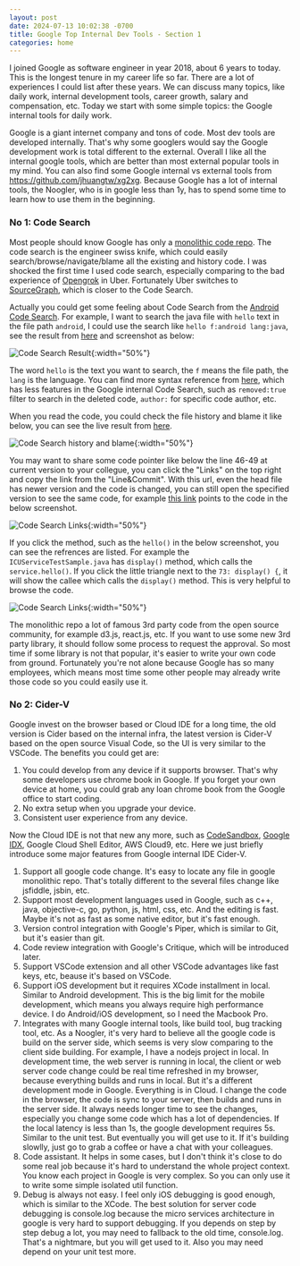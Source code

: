 ```yaml
---
layout: post
date: 2024-07-13 10:02:38 -0700
title: Google Top Internal Dev Tools - Section 1
categories: home
---
```


I joined Google as software engineer in year 2018, about 6 years to today. This is the longest tenure in my career life so far. There are a lot of experiences I could list after these years. We can discuss many topics, like daily work, internal development tools, career growth, salary and compensation, etc. Today we start with some simple topics: the Google internal tools for daily work.

Google is a giant internet company and tons of code. Most dev tools are developed internally. That's why some googlers would say the Google development work is total different to the external. Overall I like all the internal google tools, which are better than most external popular tools in my mind. You can also find some Google internal vs external tools from https://github.com/jhuangtw/xg2xg. Because Google has a lot of internal tools, the Noogler, who is in google less than 1y, has to spend some time to learn how to use them in the beginning.

### No 1: Code Search

Most people should know Google has only a [monolithic code repo](https://research.google/pubs/why-google-stores-billions-of-lines-of-code-in-a-single-repository/). The code search is the engineer swiss knife, which could easily search/browse/navigate/blame all the existing and history code. I was shocked the first time I used code search, especially comparing to the bad experience of [Opengrok](https://github.com/oracle/opengrok) in Uber. Fortunately Uber switches to [SourceGraph](https://sourcegraph.com/), which is closer to the Code Search.

Actually you could get some feeling about Code Search from the [Android Code Search](https://cs.android.com/android). For example, I want to search the java file with `hello` text in the file path `android`, I could use the search like `hello f:android lang:java`, see the result from [here](https://cs.android.com/search?q=hello%20f:android%20lang:java&sq=) and screenshot as below:

![Code Search Result](/assets/2024-07-13-01.png){:width="50%"}

The word `hello` is the text you want to search, the `f` means the file path, the `lang` is the language. You can find more syntax reference from [here](https://developers.google.com/code-search/reference), which has less features in the Google internal Code Search, such as `removed:true` filter to search in the deleted code, `author:` for specific code author, etc.

When you read the code, you could check the file history and blame it like below, you can see the live result from [here](https://cs.android.com/android/platform/superproject/main/+/main:external/icu/android_icu4j/src/main/tests/android/icu/dev/test/util/ICUServiceTestSample.java;l=28;bpv=1;bpt=0).

![Code Search history and blame](/assets/2024-07-13-02.png){:width="50%"}

You may want to share some code pointer like below the line 46-49 at current version to your collegue, you can click the "Links" on the top right and copy the link from the "Line&Commit". With this url, even the head file has newer version and the code is changed, you can still open the specified version to see the same code, for example [this link](https://cs.android.com/android/platform/superproject/main/+/main:external/icu/android_icu4j/src/main/tests/android/icu/dev/test/util/ICUServiceTestSample.java;l=46-49;drc=fce94e55271644955506c54c41d2e882ffbb8da8) points to the code in the below screenshot.

![Code Search Links](/assets/2024-07-13-03.png){:width="50%"}

If you click the method, such as the `hello()` in the below screenshot, you can see the refrences are listed. For example the `ICUServiceTestSample.java` has `display()` method, which calls the `service.hello()`. If you click the little triangle next to the `73: display() {`, it will show the callee which calls the `display()` method. This is very helpful to browse the code.

![Code Search Links](/assets/2024-07-13-04.png){:width="50%"}

The monolithic repo a lot of famous 3rd party code from the open source community, for example d3.js, react.js, etc. If you want to use some new 3rd party library, it should follow some process to request the approval. So most time if some library is not that popular, it's easier to write your own code from ground. Fortunately you're not alone because Google has so many employees, which means most time some other people may already write those code so you could easily use it.

### No 2: Cider-V

Google invest on the browser based or Cloud IDE for a long time, the old version is Cider based on the internal infra, the latest version is Cider-V based on the open source Visual Code, so the UI is very similar to the VSCode. The benefits you could get are: 

1. You could develop from any device if it supports browser. That's why some developers use chrome book in Google. If you forget your own device at home, you could grab any loan chrome book from the Google office to start coding.
2. No extra setup when you upgrade your device.
3. Consistent user experience from any device.

Now the Cloud IDE is not that new any more, such as [CodeSandbox](https://codesandbox.io/), [Google IDX](https://idx.google.com/), Google Cloud Shell Editor, AWS Cloud9, etc. Here we just briefly introduce some major features from Google internal IDE Cider-V.

1. Support all google code change. It's easy to locate any file in google monolithic repo. That's totally different to the several files change like jsfiddle, jsbin, etc.
2. Support most development languages used in Google, such as c++, java, objective-c, go, python, js, html, css, etc. And the editing is fast. Maybe it's not as fast as some native editor, but it's fast enough.
3. Version control integration with Google's Piper, which is similar to Git, but it's easier than git.
4. Code review integration with Google's Critique, which will be introduced later.
5. Support VSCode extension and all other VSCode advantages like fast keys, etc, beause it's based on VSCode.
6. Support iOS development but it requires XCode installment in local. Similar to Android development. This is the big limit for the mobile development, which means you always require high performance device. I do Android/iOS development, so I need the Macbook Pro.
7. Integrates with many Google internal tools, like build tool, bug tracking tool, etc. As a Noogler, it's very hard to believe all the google code is build on the server side, which seems is very slow comparing to the client side building. For example, I have a nodejs project in local. In development time, the web server is running in local, the client or web server code change could be real time refreshed in my browser, because everything builds and runs in local. But it's a different development mode in Google. Everything is in Cloud. I change the code in the browser, the code is sync to your server, then builds and runs in the server side. It always needs longer time to see the changes, especially you change some code which has a lot of dependencies. If the local latency is less than 1s, the google development requires 5s. Similar to the unit test. But eventually you will get use to it. If it's building slowlly, just go to grab a coffee or have a chat with your colleagues.
8. Code assistant. It helps in some cases, but I don't think it's close to do some real job because it's hard to understand the whole project context. You know each project in Google is very complex. So you can only use it to write some simple isolated util function.
9. Debug is always not easy. I feel only iOS debugging is good enough, which is similar to the XCode. The best solution for server code debugging is console.log because the micro services architecture in google is very hard to support debugging. If you depends on step by step debug a lot, you may need to fallback to the old time, console.log. That's a nightmare, but you will get used to it. Also you may need depend on your unit test more.
